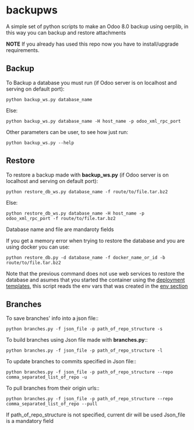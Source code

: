 backupws
========

A simple set of python scripts to make an Odoo 8.0 backup using oerplib, in this way you can backup and restore attachments

**NOTE** If you already has used this repo now you have to install/upgrade requirements.

## Backup

To Backup a database you must run (if Odoo server is on localhost and serving on default port):

    python backup_ws.py database_name

Else:

    python backup_ws.py database_name -H host_name -p odoo_xml_rpc_port

Other parameters can be user, to see how just run:

    python backup_ws.py --help

## Restore

To restore a backup made with **backup_ws.py** (if Odoo server is on localhost and serving on default port):
    
    python restore_db_ws.py database_name -f route/to/file.tar.bz2

Else:

    python restore_db_ws.py database_name -H host_name -p odoo_xml_rpc_port -f route/to/file.tar.bz2

Database name and file are mandaroty fields

If you get a memory error when trying to restore the database and you are using docker you can use:

    python restore_db.py -d database_name -f docker_name_or_id -b route/to/file.tar.bz2

Note that the previous command does not use web services to restore the database and asumes that you started the container using the [deployment templates](https://github.com/Vauxoo/deploy-templates/tree/master/ansible), this script reads the env vars that was created in the [env section](https://github.com/Vauxoo/deploy-templates/blob/master/ansible/start.yml#L16)

## Branches

To save branches' info into a json file::

    python branches.py -f json_file -p path_of_repo_structure -s

To build branches using Json file made with **branches.py**::

    python branches.py -f json_file -p path_of_repo_structure -l

To update branches to commits specified in Json file::

    python branches.py -f json_file -p path_of_repo_structure --repo comma_separated_list_of_repo -u

To pull branches from their origin urls::

    python branches.py -f json_file -p path_of_repo_structure --repo comma_separated_list_of_repo --pull

If path_of_repo_structure is not specified, current dir will be used
Json_file is a mandatory field

